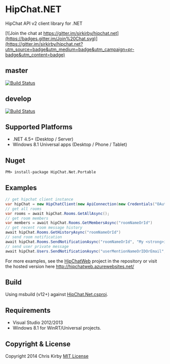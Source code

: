 # HipChat.NET #

HipChat API v2 client library for .NET

[![Join the chat at https://gitter.im/sirkirby/hipchat.net](https://badges.gitter.im/Join%20Chat.svg)](https://gitter.im/sirkirby/hipchat.net?utm_source=badge&utm_medium=badge&utm_campaign=pr-badge&utm_content=badge)

## master ##
[![Build Status](https://travis-ci.org/sirkirby/hipchat.net.svg?branch=master)](https://travis-ci.org/sirkirby/hipchat.net)

## develop ##
[![Build Status](https://travis-ci.org/sirkirby/hipchat.net.svg?branch=develop)](https://travis-ci.org/sirkirby/hipchat.net)

## Supported Platforms

* .NET 4.5+ (Desktop / Server)
* Windows 8.1 Universal apps (Desktop / Phone / Tablet)

## Nuget ##

`PM> install-package HipChat.Net.Portable`

## Examples ##

```c#
// get hipchat client instance
var hipChat = new HipChatClient(new ApiConnection(new Credentials("OAuthToken")));
// get all rooms
var rooms = await hipChat.Rooms.GetAllAsync();
// get room members
var members = await hipChat.Rooms.GetMembersAsync("roomNameOrId")
// get recent room message history
await hipChat.Rooms.GetHistoryAsync("roomNameOrId")
// send room notification
await hipChat.Rooms.SendNotificationAsync("roomNameOrId", "My <strong>important</strong> message!");
// send user private message
await hipChat.Users.SendNotificationAsync("userMentionNameOrIDOrEmail", "Your message goes here!");
```

For more examples, see the [HipChatWeb](src/HipChatWeb) project in the repository or visit the hosted version here http://hipchatweb.azurewebsites.net/

## Build ##
Using msbuild (v12+) against [HipChat.Net.csproj](src/HipChat.Net/HipChat.Net.csproj).


## Requirements ##
- Visual Studio 2012/2013
- Windows 8.1 for WinRT/Universal projects.

## Copyright & License ##

Copyright 2014 Chris Kirby
[MIT License](LICENSE.txt)

